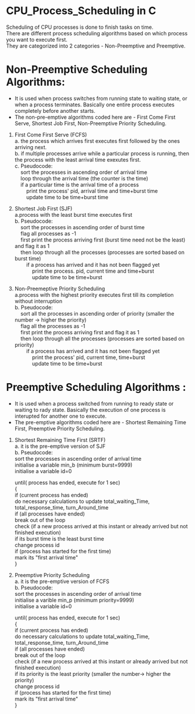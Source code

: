 # CPU_Process_Scheduling in C

Scheduling of CPU processes is done to finish tasks on time. <br/>
There are different process scheduling algorithms based on which process you want to execute first.<br/>
They are categorized into 2 categories - Non-Preemptive and Preemptive.<br/>

# Non-Preemptive Scheduling Algorithms:
- It is used when process switches from running state to waiting state, or when a process terminates. Basically one entire process executes completely before another starts.<br/>
- The non-pre-emptive algorithms coded here are - First Come First Serve, Shortest Job First, Non-Preemptive Priority Scheduling.<br/>

1. First Come First Serve (FCFS)<br/>
    a. the process which arrives first executes first followed by the ones arriving next.<br/>
    b. if multiple processes arrive while a particular process is running, then the process with the least            arrival time exexutes first.<br/>
    c. Pseudocode:<br/>
         &nbsp;  &nbsp; sort the processes in ascending order of arrival time<br/>
         &nbsp;  &nbsp; loop through the arrival time (the counter is the time)<br/>
         &nbsp;  &nbsp; if a particular time is the arrival time of a process<br/>
         &nbsp;  &nbsp;  &nbsp;  &nbsp; print the process' pid, arrival time and time+burst time<br/>
         &nbsp;  &nbsp;  &nbsp;  &nbsp; update time to be time+burst time<br/>
          
2. Shortest Job First (SJF)<br/>
    a.process with the least burst time executes first<br/>
    b. Pseudocode:<br/>
        &nbsp;  &nbsp; sort the processes in ascending order of burst time<br/>
        &nbsp;  &nbsp; flag all processes as -1<br/>
        &nbsp;  &nbsp; first print the process arriving first (burst time need not be the least) and flag it as 1<br/>
        &nbsp;  &nbsp; then loop through all the processes (processes are sorted based on burst time)<br/>
        &nbsp;  &nbsp;  &nbsp;  &nbsp; if a process has arrived and it has not been flagged yet<br/>
        &nbsp;  &nbsp;  &nbsp;  &nbsp;  &nbsp;  &nbsp; print the process. pid, current time and time+burst<br/>
        &nbsp;  &nbsp;  &nbsp;  &nbsp;  &nbsp;  &nbsp; update time to be time+burst<br/>
   
3. Non-Preemeptive Priority Scheduling <br/>
    a.process with the highest priority executes first till its completion without interruption<br/>
    b. Pseudocode:<br/>
         &nbsp;  &nbsp; sort all the processes in ascending order of priority (smaller the number -> higher the priority)<br/>
         &nbsp;  &nbsp; flag all the processes as -1<br/>
         &nbsp;  &nbsp; first print the process arriving first and flag it as 1<br/>
         &nbsp;  &nbsp; then loop through all the processes (processes are sorted based on priority)<br/>
         &nbsp;  &nbsp;  &nbsp;  &nbsp; if a process has arrived and it has not been flagged yet<br/>
         &nbsp;  &nbsp;  &nbsp;  &nbsp;  &nbsp;  &nbsp; print the process' pid, current time, time+burst<br/>
         &nbsp;  &nbsp;  &nbsp;  &nbsp;  &nbsp;  &nbsp; update time to be time+burst<br/>
        
# Preemptive Scheduling Algorithms :<br/>
- It is used when a process switched from running to ready state or waiting to rady state. Basically the execution of one process is interupted for another one to execute.<br/>
- The pre-emptive algorithms coded here are -  Shortest Remaining Time First, Preemptive Priority Scheduling.<br/>

1. Shortest Remaining Time First (SRTF)<br/>
  a. it is the pre-emptive version of SJF<br/>
  b. Pseudocode:<br/>
      sort the processes in ascending order of arrival time<br/>
      initialise a variable min_b (minimum burst=9999)<br/>
      initialise a variable id=0<br/>
      
      until( process has ended, execute for 1 sec)<br/>
      { <br/>
        if (current process has ended)<br/>
          do necessary calculations to update total_waiting_Time, total_response_time, turn_Around_time<br/>
          if (all processes have ended)<br/>
            break out of the loop<br/>
        check (if a new process arrived at this instant or already arrived but not finished execution)<br/>
          if its burst time is the least burst time<br/>
            change process id<br/>
        if (process has started for the first time)<br/>
          mark its "first arrival time"<br/>
      }<br/>
      
2. Preemptive Priority Scheduling<br/>
  a. it is the pre-emptive version of FCFS<br/>
  b. Pseudocode:<br/>
      sort the processes in ascending order of arrival time<br/>
      initialise a varible min_p (minimum priority=9999)<br/>
      initialise a variable id=0<br/>
      
      until( process has ended, execute for 1 sec)<br/>
      {<br/>
        if (current process has ended)<br/>
          do necessary calculations to update total_waiting_Time, total_response_time, turn_Around_time<br/>
          if (all processes have ended)<br/>
            break out of the loop<br/>
        check (if a new process arrived at this instant or already arrived but not finished execution)<br/>
          if its priority is the least priority (smaller the number-> higher the priority)<br/>
            change process id<br/>
        if (process has started for the first time)<br/>
          mark its "first arrival time"<br/>
      }
